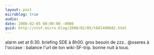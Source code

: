 ```yaml
---
layout: post
microblog: true
audio: 
date: 2008-02-05 00:00:00 -0000
guid: http://xtof.micro.blog/2008/02/05/t681409682.html
---
```

alarm set at 6:30. briefing SDE à 8h00. gros besoin de zzz.. @oseres à l'occase : balance l'url de ton wiki-SF-trip. bonne nuit à tous.
